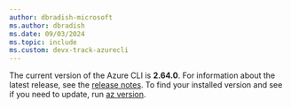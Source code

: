 ```yaml
---
author: dbradish-microsoft
ms.author: dbradish
ms.date: 09/03/2024
ms.topic: include
ms.custom: devx-track-azurecli
---
```


The current version of the Azure CLI is __2.64.0__. For information about the latest release, see the [release notes](../release-notes-azure-cli.md). To find your installed version and see if you need to update, run [az version](/cli/azure/reference-index#az_version).
